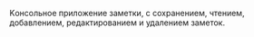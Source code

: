 Kонсольное приложение заметки, с сохранением, чтением,
добавлением, редактированием и удалением заметок.